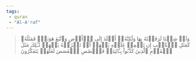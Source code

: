 ```yaml
---
tags: 
 - quran 
 - "Al-A'raf"
---
```


> وَلَوۡ شِئۡنَا لَرَفَعۡنَٰهُ بِهَا وَلَٰكِنَّهُۥٓ أَخۡلَدَ إِلَى ٱلۡأَرۡضِ وَٱتَّبَعَ هَوَىٰهُۚ فَمَثَلُهُۥ كَمَثَلِ ٱلۡكَلۡبِ إِن تَحۡمِلۡ عَلَيۡهِ يَلۡهَثۡ أَوۡ تَتۡرُكۡهُ يَلۡهَثۚ ذَّـٰلِكَ مَثَلُ ٱلۡقَوۡمِ ٱلَّذِينَ كَذَّبُواْ بِـَٔايَٰتِنَاۚ فَٱقۡصُصِ ٱلۡقَصَصَ لَعَلَّهُمۡ يَتَفَكَّرُونَ
